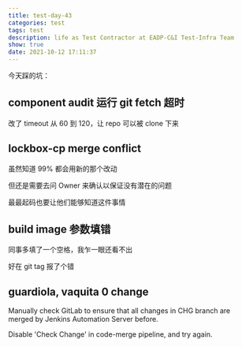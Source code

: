 ```yaml
---
title: test-day-43
categories: test
tags: test
description: life as Test Contractor at EADP-C&I Test-Infra Team
show: true
date: 2021-10-12 17:11:37
---
```

今天踩的坑：

## component audit 运行 git fetch 超时

改了 timeout 从 60 到 120，让 repo 可以被 clone 下来

## lockbox-cp merge conflict

虽然知道 99% 都会用新的那个改动

但还是需要去问 Owner 来确认以保证没有潜在的问题

最最起码也要让他们能够知道这件事情

## build image 参数填错

同事多填了一个空格，我乍一眼还看不出

好在 git tag 报了个错

## guardiola, vaquita 0 change

Manually check GitLab to ensure that all changes in CHG branch are merged by Jenkins Automation Server before.

Disable 'Check Change' in code-merge pipeline, and try again.